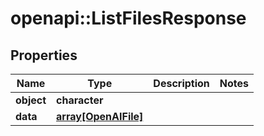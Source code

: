# openapi::ListFilesResponse


## Properties
Name | Type | Description | Notes
------------ | ------------- | ------------- | -------------
**object** | **character** |  | 
**data** | [**array[OpenAIFile]**](OpenAIFile.md) |  | 


